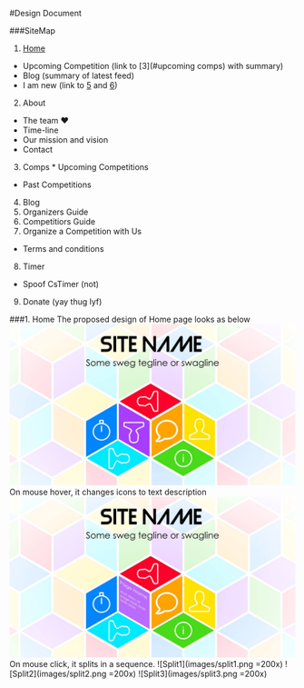 #Design Document 

###SiteMap
1. [Home](#home-desc)
  * Upcoming Competition (link to [3](#upcoming comps) with summary)
  * Blog (summary of latest feed)
  * I am new (link to [5](#org-guide) and [6](#comp-guide))
2. About
  * The team ❤
  * Time-line 
  * Our mission and vision
  * Contact
3. Comps
  *<a name="upcoming comps"> Upcoming Competitions </a>
  * Past Competitions
4. Blog
5. <a name="org-guide"> Organizers Guide </a>
6. <a name="comp-guide"> Competitiors Guide </a>
7. Organize a Competition with Us
  * Terms and conditions
8. Timer
  * Spoof CsTimer (not)
9. Donate (yay thug lyf)

###<a name="home-desc">1. Home</a>
The proposed design of Home page looks as below
![Home Design](images/homedesign.png)
On mouse hover, it changes icons to text description
![Hover](images/hover.png)
On mouse click, it splits in a sequence.
![Split1](images/split1.png =200x)
![Split2](images/split2.png =200x)
![Split3](images/split3.png =200x)

